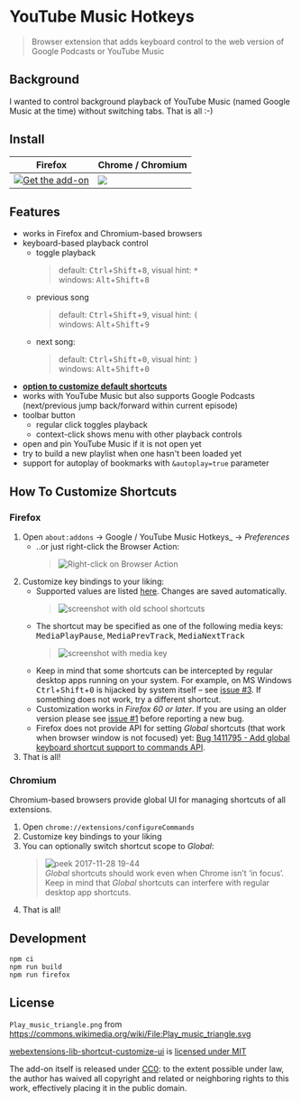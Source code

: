# YouTube Music Hotkeys

> Browser extension that adds keyboard control to the web version of Google Podcasts or YouTube Music 

## Background

I wanted to control background playback of YouTube Music (named Google Music at the time) without switching tabs.
That is all :-)

## Install

| Firefox                                                                                                                                                          | Chrome / Chromium                                                                                                                                                                              |
| -------------                                                                                                                                                    | -------------                                                                                                                                                                                  |
| [![Get the add-on](https://ipfs.io/ipfs/QmWNa64XjA78QvK3zG2593bSMizkDXXcubDHjnRDYUivqt)](https://addons.mozilla.org/en-US/firefox/addon/google-music-hotkeys-webext/) | [![](https://ipfs.io/ipfs/QmXeTTMAxJVSZLqNcVzBdsAZKhWUpP7w7QAZ8f3Bnmk3Mj)](https://chrome.google.com/webstore/detail/google-music-hotkeys/fgjkdpncbpnlhbdbmelbhmapblgaamkl) |

## Features

- works in Firefox and Chromium-based browsers
- keyboard-based playback control
    - toggle playback
      > default: <kbd>Ctrl</kbd>+<kbd>Shift</kbd>+<kbd>8</kbd>, visual hint: <kbd>*</kbd>  
      > windows: <kbd>Alt</kbd>+<kbd>Shift</kbd>+<kbd>8</kbd>
    - previous song
      > default: <kbd>Ctrl</kbd>+<kbd>Shift</kbd>+<kbd>9</kbd>, visual hint: <kbd>(</kbd>  
      > windows: <kbd>Alt</kbd>+<kbd>Shift</kbd>+<kbd>9</kbd>
    - next song:
      > default: <kbd>Ctrl</kbd>+<kbd>Shift</kbd>+<kbd>0</kbd>, visual hint: <kbd>)</kbd>  
      > windows: <kbd>Alt</kbd>+<kbd>Shift</kbd>+<kbd>0</kbd>
- **[option to customize default shortcuts](#how-to-customize-shortcuts)**
- works with YouTube Music but also supports Google Podcasts (next/previous jump back/forward within current episode)
- toolbar button
    - regular click toggles playback
    - context-click shows menu with other playback controls
- open and pin YouTube Music if it is not open yet
- try to build a new playlist when one hasn't been loaded yet
- support for autoplay of bookmarks with `&autoplay=true` parameter

## How To Customize Shortcuts

### Firefox


1. Open `about:addons` → Google / YouTube Music Hotkeys_ → _Preferences_
   - ..or just right-click the Browser Action:  
     > ![Right-click on Browser Action](https://user-images.githubusercontent.com/157609/39958925-24e00498-560a-11e8-937e-45bc8fbf43eb.png)
3. Customize key bindings to your liking:
   - Supported values are listed [here](https://developer.mozilla.org/en-US/Add-ons/WebExtensions/manifest.json/commands#Shortcut_values). Changes are saved automatically.
     > ![screenshot with old school shortcuts](https://user-images.githubusercontent.com/157609/39966689-5b7e9dce-56b0-11e8-886c-a98c2c3fef0e.png)
   - The shortcut may be specified as one of the following media keys:
     <kbd>MediaPlayPause</kbd>, <kbd>MediaPrevTrack</kbd>, <kbd>MediaNextTrack</kbd>
     > ![screenshot with media key](https://user-images.githubusercontent.com/157609/39966694-6abf5b02-56b0-11e8-9ad4-ec1cde02bc29.png)
   - Keep in mind that some shortcuts can be intercepted by regular desktop apps running on your system.
     For example, on MS Windows <kbd>Ctrl</kbd>+<kbd>Shift</kbd>+<kbd>0</kbd> is hijacked by system itself – see [issue #3](https://github.com/lidel/google-music-hotkeys/issues/3).
     If something does not work, try a different shortcut.
   - Customization works in _Firefox 60 or later_. If you are using an older version please see [issue #1](https://github.com/lidel/google-music-hotkeys/issues/1) before reporting a new bug.
   - Firefox does not provide API for setting _Global_ shortcuts (that work when browser window is not focused) yet: [Bug 1411795 - Add global keyboard shortcut support to commands API](https://bugzilla.mozilla.org/show_bug.cgi?id=1411795).
4. That is all!

### Chromium

Chromium-based browsers provide global UI for managing shortcuts of all extensions.

1. Open `chrome://extensions/configureCommands`
2. Customize key bindings to your liking
3. You can optionally switch shortcut scope to _Global_:
   > ![peek 2017-11-28 19-44](https://user-images.githubusercontent.com/157609/33337860-a03f29f6-d474-11e7-88b9-748739b20725.gif)    
    _Global_ shortcuts should work even when Chrome isn’t ‘in focus’.    
    Keep in mind that _Global_ shortcuts can interfere with regular desktop app shortcuts.
4. That is all!


## Development


```
npm ci
npm run build
npm run firefox
```

## License

`Play_music_triangle.png` from https://commons.wikimedia.org/wiki/File:Play_music_triangle.svg

[webextensions-lib-shortcut-customize-ui](https://github.com/piroor/webextensions-lib-shortcut-customize-ui) is [licensed under MIT](https://github.com/piroor/webextensions-lib-shortcut-customize-ui/blob/master/LICENSE)

The add-on itself is released under [CC0](LICENSE): to the extent possible under law, the author has waived all copyright and related or neighboring rights to this work, effectively placing it in the public domain.

